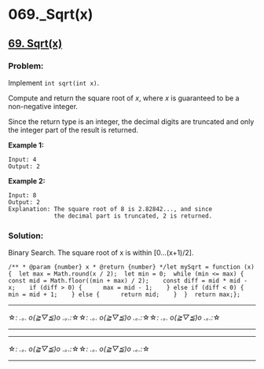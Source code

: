 # 069.\_Sqrt(x)

## [69. Sqrt(x)](https://leetcode.com/problems/sqrtx/description/)

### Problem:

Implement `int sqrt(int x)`.

Compute and return the square root of _x_, where *x* is guaranteed to be a non-negative integer.

Since the return type is an integer, the decimal digits are truncated and only the integer part of the result is returned.

**Example 1:**

```
Input: 4
Output: 2
```

**Example 2:**

```
Input: 8
Output: 2
Explanation: The square root of 8 is 2.82842..., and since
             the decimal part is truncated, 2 is returned.
```

### Solution:

Binary Search. The square root of x is within [0…(x+1)/2].

```
/** * @param {number} x * @return {number} */let mySqrt = function (x) {  let max = Math.round(x / 2);  let min = 0;  while (min <= max) {    const mid = Math.floor((min + max) / 2);    const diff = mid * mid - x;    if (diff > 0) {      max = mid - 1;    } else if (diff < 0) {      min = mid + 1;    } else {      return mid;    }  }  return max;};
```

---

☆*: .｡. o(≧▽≦)o .｡.:*☆☆*: .｡. o(≧▽≦)o .｡.:*☆☆*: .｡. o(≧▽≦)o .｡.:*☆

---

---

☆*: .｡. o(≧▽≦)o .｡.:*☆☆*: .｡. o(≧▽≦)o .｡.:*☆

---
